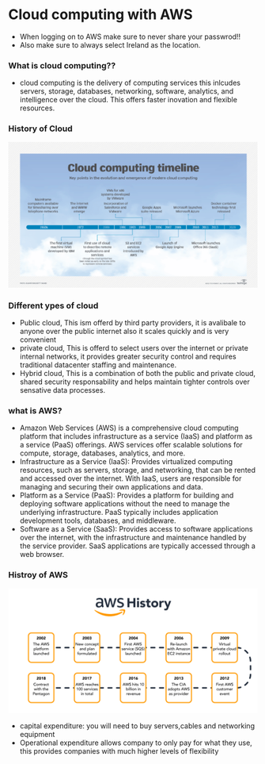 # Cloud computing with AWS

- When logging on to AWS make sure to never share your passwrod!! 
- Also make sure to always select Ireland as the location.  

### What is cloud computing??
- cloud computing is the delivery of computing services this inlcudes servers, storage, databases, networking, software, analytics, and intelligence over the cloud. This offers faster inovation and flexible resources.
### History of Cloud
![](History_Of_AWS.png)
### Different ypes of cloud 
- Public cloud, This ism offerd by third party providers, it is avalibale to anyone over the public internet also it scales quickly and is very convenient 
- private cloud, This is offerd to select users over the internet or private internal networks, it provides greater security control and requires traditional datacenter staffing and maintenance.
- Hybrid cloud, This is a combination of both the public and private cloud, shared security responsability and helps maintain tighter controls over sensative data processes. 

### what is AWS?
- Amazon Web Services (AWS) is a comprehensive cloud computing platform that includes infrastructure as a service (IaaS) and platform as a service (PaaS) offerings. AWS services offer scalable solutions for compute, storage, databases, analytics, and more.
- Infrastructure as a Service (IaaS): Provides virtualized computing resources, such as servers, storage, and networking, that can be rented and accessed over the internet. With IaaS, users are responsible for managing and securing their own applications and data.
- Platform as a Service (PaaS): Provides a platform for building and deploying software applications without the need to manage the underlying infrastructure. PaaS typically includes application development tools, databases, and middleware.
- Software as a Service (SaaS): Provides access to software applications over the internet, with the infrastructure and maintenance handled by the service provider. SaaS applications are typically accessed through a web browser.

### Histroy of AWS
![](aws-history.webp)


- capital expenditure: you will need to buy servers,cables and networking equipment 
- Operational expenditure allows company to only pay for what they use, this provides companies with much higher levels of flexibility 


